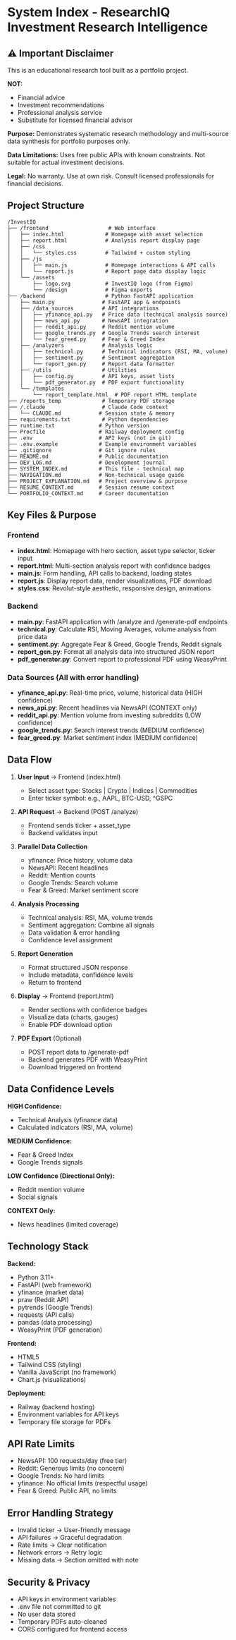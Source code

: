 # System Index - ResearchIQ Investment Research Intelligence

## ⚠️ Important Disclaimer

This is an educational research tool built as a portfolio project.

**NOT:**
- Financial advice
- Investment recommendations
- Professional analysis service
- Substitute for licensed financial advisor

**Purpose:**
Demonstrates systematic research methodology and
multi-source data synthesis for portfolio purposes only.

**Data Limitations:**
Uses free public APIs with known constraints.
Not suitable for actual investment decisions.

**Legal:**
No warranty. Use at own risk.
Consult licensed professionals for financial decisions.

## Project Structure

```
/InvestIQ
├── /frontend                   # Web interface
│   ├── index.html             # Homepage with asset selection
│   ├── report.html            # Analysis report display page
│   ├── /css
│   │   └── styles.css         # Tailwind + custom styling
│   ├── /js
│   │   ├── main.js            # Homepage interactions & API calls
│   │   └── report.js          # Report page data display logic
│   └── /assets
│       ├── logo.svg           # InvestIQ logo (from Figma)
│       └── /design            # Figma exports
├── /backend                   # Python FastAPI application
│   ├── main.py               # FastAPI app & endpoints
│   ├── /data_sources         # API integrations
│   │   ├── yfinance_api.py   # Price data (technical analysis source)
│   │   ├── news_api.py       # NewsAPI integration
│   │   ├── reddit_api.py     # Reddit mention volume
│   │   ├── google_trends.py  # Google Trends search interest
│   │   └── fear_greed.py     # Fear & Greed Index
│   ├── /analyzers            # Analysis logic
│   │   ├── technical.py      # Technical indicators (RSI, MA, volume)
│   │   ├── sentiment.py      # Sentiment aggregation
│   │   └── report_gen.py     # Report data formatter
│   ├── /utils                # Utilities
│   │   ├── config.py         # API keys, asset lists
│   │   └── pdf_generator.py  # PDF export functionality
│   └── /templates
│       └── report_template.html  # PDF report HTML template
├── /reports_temp             # Temporary PDF storage
├── /.claude                  # Claude Code context
│   └── CLAUDE.md            # Session state & memory
├── requirements.txt          # Python dependencies
├── runtime.txt              # Python version
├── Procfile                 # Railway deployment config
├── .env                     # API keys (not in git)
├── .env.example             # Example environment variables
├── .gitignore               # Git ignore rules
├── README.md                # Public documentation
├── DEV_LOG.md               # Development journal
├── SYSTEM_INDEX.md          # This file - technical map
├── NAVIGATION.md            # Non-technical usage guide
├── PROJECT_EXPLANATION.md   # Project overview & purpose
├── RESUME_CONTEXT.md        # Session resume context
└── PORTFOLIO_CONTEXT.md     # Career documentation
```

## Key Files & Purpose

### Frontend
- **index.html**: Homepage with hero section, asset type selector, ticker input
- **report.html**: Multi-section analysis report with confidence badges
- **main.js**: Form handling, API calls to backend, loading states
- **report.js**: Display report data, render visualizations, PDF download
- **styles.css**: Revolut-style aesthetic, responsive design, animations

### Backend
- **main.py**: FastAPI application with /analyze and /generate-pdf endpoints
- **technical.py**: Calculate RSI, Moving Averages, volume analysis from price data
- **sentiment.py**: Aggregate Fear & Greed, Google Trends, Reddit signals
- **report_gen.py**: Format all analysis data into structured JSON report
- **pdf_generator.py**: Convert report to professional PDF using WeasyPrint

### Data Sources (All with error handling)
- **yfinance_api.py**: Real-time price, volume, historical data (HIGH confidence)
- **news_api.py**: Recent headlines via NewsAPI (CONTEXT only)
- **reddit_api.py**: Mention volume from investing subreddits (LOW confidence)
- **google_trends.py**: Search interest trends (MEDIUM confidence)
- **fear_greed.py**: Market sentiment index (MEDIUM confidence)

## Data Flow

1. **User Input** → Frontend (index.html)
   - Select asset type: Stocks | Crypto | Indices | Commodities
   - Enter ticker symbol: e.g., AAPL, BTC-USD, ^GSPC

2. **API Request** → Backend (POST /analyze)
   - Frontend sends ticker + asset_type
   - Backend validates input

3. **Parallel Data Collection**
   - yfinance: Price history, volume data
   - NewsAPI: Recent headlines
   - Reddit: Mention counts
   - Google Trends: Search volume
   - Fear & Greed: Market sentiment score

4. **Analysis Processing**
   - Technical analysis: RSI, MA, volume trends
   - Sentiment aggregation: Combine all signals
   - Data validation & error handling
   - Confidence level assignment

5. **Report Generation**
   - Format structured JSON response
   - Include metadata, confidence levels
   - Return to frontend

6. **Display** → Frontend (report.html)
   - Render sections with confidence badges
   - Visualize data (charts, gauges)
   - Enable PDF download option

7. **PDF Export** (Optional)
   - POST report data to /generate-pdf
   - Backend generates PDF with WeasyPrint
   - Download triggered on frontend

## Data Confidence Levels

**HIGH Confidence:**
- Technical Analysis (yfinance data)
- Calculated indicators (RSI, MA, volume)

**MEDIUM Confidence:**
- Fear & Greed Index
- Google Trends signals

**LOW Confidence (Directional Only):**
- Reddit mention volume
- Social signals

**CONTEXT Only:**
- News headlines (limited coverage)

## Technology Stack

**Backend:**
- Python 3.11+
- FastAPI (web framework)
- yfinance (market data)
- praw (Reddit API)
- pytrends (Google Trends)
- requests (API calls)
- pandas (data processing)
- WeasyPrint (PDF generation)

**Frontend:**
- HTML5
- Tailwind CSS (styling)
- Vanilla JavaScript (no framework)
- Chart.js (visualizations)

**Deployment:**
- Railway (backend hosting)
- Environment variables for API keys
- Temporary file storage for PDFs

## API Rate Limits

- NewsAPI: 100 requests/day (free tier)
- Reddit: Generous limits (no concern)
- Google Trends: No hard limits
- yfinance: No official limits (respectful usage)
- Fear & Greed: Public API, no limits

## Error Handling Strategy

- Invalid ticker → User-friendly message
- API failures → Graceful degradation
- Rate limits → Clear notification
- Network errors → Retry logic
- Missing data → Section omitted with note

## Security & Privacy

- API keys in environment variables
- .env file not committed to git
- No user data stored
- Temporary PDFs auto-cleaned
- CORS configured for frontend access
